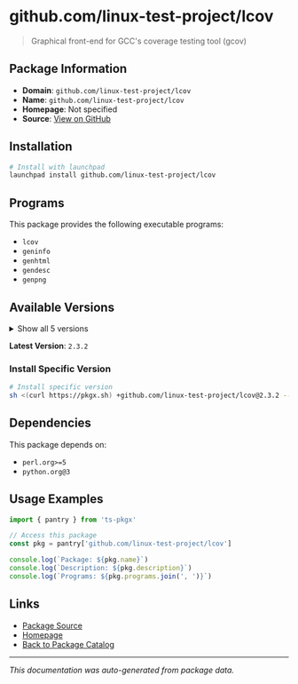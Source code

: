 # github.com/linux-test-project/lcov

> Graphical front-end for GCC's coverage testing tool (gcov)

## Package Information

- **Domain**: `github.com/linux-test-project/lcov`
- **Name**: `github.com/linux-test-project/lcov`
- **Homepage**: Not specified
- **Source**: [View on GitHub](https://github.com/pkgxdev/pantry/tree/main/projects/github.com/linux-test-project/lcov/package.yml)

## Installation

```bash
# Install with launchpad
launchpad install github.com/linux-test-project/lcov
```

## Programs

This package provides the following executable programs:

- `lcov`
- `geninfo`
- `genhtml`
- `gendesc`
- `genpng`

## Available Versions

<details>
<summary>Show all 5 versions</summary>

- `2.3.2`, `2.3.1`, `2.3.0`, `2.2.0`, `1.16.0`

</details>

**Latest Version**: `2.3.2`

### Install Specific Version

```bash
# Install specific version
sh <(curl https://pkgx.sh) +github.com/linux-test-project/lcov@2.3.2 -- $SHELL -i
```

## Dependencies

This package depends on:

- `perl.org>=5`
- `python.org@3`

## Usage Examples

```typescript
import { pantry } from 'ts-pkgx'

// Access this package
const pkg = pantry['github.com/linux-test-project/lcov']

console.log(`Package: ${pkg.name}`)
console.log(`Description: ${pkg.description}`)
console.log(`Programs: ${pkg.programs.join(', ')}`)
```

## Links

- [Package Source](https://github.com/pkgxdev/pantry/tree/main/projects/github.com/linux-test-project/lcov/package.yml)
- [Homepage](#)
- [Back to Package Catalog](../../../package-catalog.md)

---

*This documentation was auto-generated from package data.*
